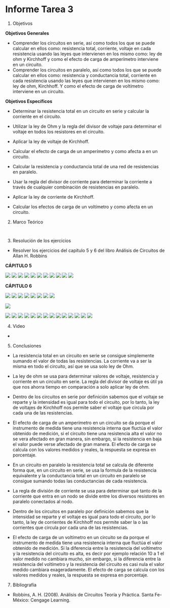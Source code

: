 # Informe Tarea 3

1. Objetivos

 __Objetivos Generales__

* Comprender los circuitos en serie, así como todos los que se puede calcular en ellos como: resistencia total, corriente, voltaje en cada resistencia usando las leyes que intervienen en los mismo como: ley de ohm y Kirchhoff y como el efecto de carga de amperímetro interviene en un circuito.
* Comprender los circuitos en paralelo, así como todos los que se puede calcular en ellos como: resistencia y conductancia total, corriente en cada resistencia usando las leyes que intervienen en los mismo como: ley de ohm, Kirchhoff. Y como el efecto de carga de voltímetro interviene en un circuito. 

__Objetivos Específicos__
* Determinar la resistencia total en un circuito en serie y calcular la corriente en el circuito.
* Utilizar la ley de Ohm y la regla del divisor de voltaje para determinar el voltaje en todos los resistores en el circuito.
* Aplicar la ley de voltaje de Kirchhoff. 
* Calcular el efecto de carga de un amperímetro y como afecta a en un circuito.



* Calcular la resistencia y conductancia total de una red de resistencias en paralelo.
* Usar la regla del divisor de corriente para determinar la corriente a través de cualquier combinación de resistencias en paralelo.
* Aplicar la ley de corriente de Kirchhoff.
* Calcular los efectos de carga de un voltímetro y como afecta en un circuito.

2. Marco Teórico

![]()

![]()

3. Resolución de los ejercicios
* Resolver los ejercicios del capítulo 5 y 6 del libro Análisis de Circuitos de Allan H. Robbins

__CÁPITULO 5__

![](https://github.com/ItzAdoc/ImagenesD3/blob/main/5-29.PNG)
![](https://github.com/ItzAdoc/ImagenesD3/blob/main/5-29a.PNG)
![](https://github.com/ItzAdoc/ImagenesD3/blob/main/5-29.bPNG)
![](https://github.com/ItzAdoc/ImagenesD3/blob/main/5-31.PNG)
![](https://github.com/ItzAdoc/ImagenesD3/blob/main/5-31a.PNG)
![](https://github.com/ItzAdoc/ImagenesD3/blob/main/5-31b.PNG)
![](https://github.com/ItzAdoc/ImagenesD3/blob/main/5-33.PNG)
![](https://github.com/ItzAdoc/ImagenesD3/blob/main/5-33a.PNG)
![](https://github.com/ItzAdoc/ImagenesD3/blob/main/5-33b.PNG)
![](https://github.com/ItzAdoc/ImagenesD3/blob/main/5-35.PNG)
![](https://github.com/ItzAdoc/ImagenesD3/blob/main/5-35a.PNG)



__CÁPITULO 6__

![](https://github.com/ItzAdoc/ImagenesD3/blob/main/6-1.PNG)
![](https://github.com/ItzAdoc/ImagenesD3/blob/main/6-1a.PNG)
![](https://github.com/ItzAdoc/ImagenesD3/blob/main/6-3.PNG)
![](https://github.com/ItzAdoc/ImagenesD3/blob/main/6-5.PNG)
![](https://github.com/ItzAdoc/ImagenesD3/blob/main/6-5a.PNG)
![](https://github.com/ItzAdoc/ImagenesD3/blob/main/6-5b.PNG)
![](https://github.com/ItzAdoc/ImagenesD3/blob/main/6-7.PNG)
![](https://github.com/ItzAdoc/ImagenesD3/blob/main/6-9.PNG)

![](https://github.com/ItzAdoc/ImagenesD3/blob/main/6-9a.PNG)

![](https://github.com/ItzAdoc/ImagenesD3/blob/main/6-9b.PNG)
![](https://github.com/ItzAdoc/ImagenesD3/blob/main/6-9c.PNG)
![](https://github.com/ItzAdoc/ImagenesD3/blob/main/6-11.PNG)
![](https://github.com/ItzAdoc/ImagenesD3/blob/main/6-11a.PNG)
![](https://github.com/ItzAdoc/ImagenesD3/blob/main/6-11b.PNG)
![](https://github.com/ItzAdoc/ImagenesD3/blob/main/6-13.PNG)
![](https://github.com/ItzAdoc/ImagenesD3/blob/main/6-13a.PNG)
![](https://github.com/ItzAdoc/ImagenesD3/blob/main/6-15.PNG)
![](https://github.com/ItzAdoc/ImagenesD3/blob/main/6-15a.PNG)
![](https://github.com/ItzAdoc/ImagenesD3/blob/main/6-17.PNG)
![](https://github.com/ItzAdoc/ImagenesD3/blob/main/6-17a.PNG)
![](https://github.com/ItzAdoc/ImagenesD3/blob/main/6-19.PNG)
![](https://github.com/ItzAdoc/ImagenesD3/blob/main/6-19aa.PNG)
![](https://github.com/ItzAdoc/ImagenesD3/blob/main/6-19b.PNG)







4. Video

* 

5. Conclusiones 

* La resistencia total en un circuito en serie se consigue simplemente sumando el valor de todas las resistencias. La corriente va a ser la misma en todo el circuito, así que se usa solo ley de Ohm.  
* La ley de ohm se usa para determinar valores de voltaje, resistencia y corriente en un circuito en serie. La regla del divisor de voltaje es útil ya que nos ahorra tiempo en comparación a solo aplicar ley de ohm.
*  Dentro de los circuitos en serie por definición sabemos que el voltaje se reparte y la intensidad es igual para todo el circuito, por lo tanto, la ley de voltajes de Kirchhoff nos permite saber el voltaje que circula por cada una de las resistencias. 
*  El efecto de carga de un amperímetro en un circuito se da porque el instrumento de medida tiene una resistencia interna que fluctúa el valor obtenido de medición, si el circuito tiene una resistencia alta el valor no se vera afectado en gran manera, sin embargo, si la resistencia en baja el valor puede verse afectado de gran manera. El efecto de carga se calcula con los valores medidos y reales, la respuesta se expresa en porcentaje. 

* En un circuito en paralelo la resistencia total se calcula de diferente forma que, en un circuito en serie, se usa la formula de la resistencia equivalente y la conductancia total en un circuito en paralelo se consigue sumando todas las conductancias de cada resistencia.
* La regla de división de corriente se usa para determinar qué tanto de la corriente que entra en un nodo se divide entre los diversos resistores en paralelo conectados al nodo.
* Dentro de los circuitos en paralelo por definición sabemos que la intensidad se reparte y el voltaje es igual para todo el circuito, por lo tanto, la ley de corrientes de Kirchhoff nos permite saber la o las corrientes que circula por cada una de las resistencias. 
* El efecto de carga de un voltímetro en un circuito se da porque el instrumento de medida tiene una resistencia interna que fluctúa el valor obtenido de medición. Si la diferencia entre la resistencia del voltímetro y la resistencia del circuito es alta, es decir por ejemplo relación 10 a 1 el valor medido no cambiara mucho, sin embargo, si la diferencia entre la resistencia del voltímetro y la resistencia del circuito es casi nula el valor medido cambiara exageradamente. El efecto de carga se calcula con los valores medidos y reales, la respuesta se expresa en porcentaje. 


7. Bibliografía
* Robbins, A. H. (2008). Análisis de Circuitos Teoría y Práctica. Santa Fe-México: Cengage Learning. 
